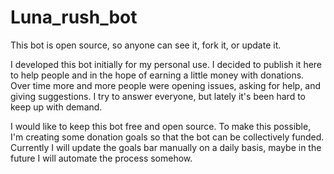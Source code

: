# Luna_rush_bot
This bot is open source, so anyone can see it, fork it, or update it.

I developed this bot initially for my personal use. I decided to publish it here to help people and in the hope of earning a little money with donations. Over time more and more people were opening issues, asking for help, and giving suggestions. I try to answer everyone, but lately it's been hard to keep up with demand.

I would like to keep this bot free and open source. To make this possible, I'm creating some donation goals so that the bot can be collectively funded. Currently I will update the goals bar manually on a daily basis, maybe in the future I will automate the process somehow.
